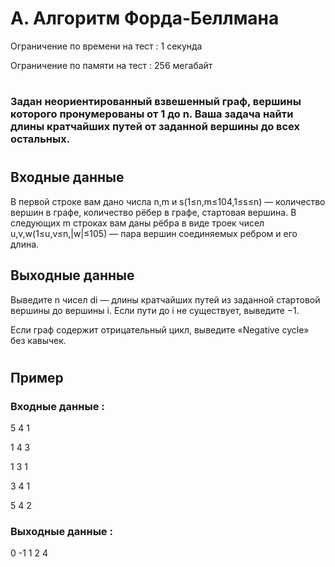 # A. Алгоритм Форда-Беллмана
Ограничение по времени на тест : 1 секунда

Ограничение по памяти на тест : 256 мегабайт

#

### Задан неориентированный взвешенный граф, вершины которого пронумерованы от 1 до n. Ваша задача найти длины кратчайших путей от заданной вершины до всех остальных.

#

## Входные данные
В первой строке вам дано числа n,m и s(1≤n,m≤104,1≤s≤n) — количество вершин в графе, количество рёбер в графе, стартовая вершина. В следующих m строках вам даны рёбра в виде троек чисел u,v,w(1≤u,v≤n,|w|≤105) — пара вершин соединяемых ребром и его длина.

## Выходные данные
Выведите n чисел di — длины кратчайших путей из заданной стартовой вершины до вершины i. Если пути до i не существует, выведите −1.

Если граф содержит отрицательный цикл, выведите «Negative cycle» без кавычек.

#

## Пример

### Входные данные :
5 4 1

1 4 3

1 3 1

3 4 1

5 4 2
### Выходные данные :
0 -1 1 2 4